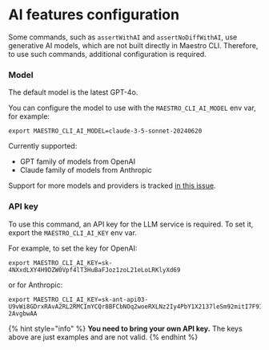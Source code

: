 # AI features configuration

Some commands, such as `assertWithAI` and `assertNoDiffWithAI`, use generative
AI models, which are not built directly in Maestro CLI. Therefore, to use such
commands, additional configuration is required.

### Model

The default model is the latest GPT-4o.

You can configure the model to use with the `MAESTRO_CLI_AI_MODEL` env var, for example:

```console
export MAESTRO_CLI_AI_MODEL=claude-3-5-sonnet-20240620
```

Currently supported:

- GPT family of models from OpenAI
- Claude family of models from Anthropic

Support for more models and providers is tracked [in this issue](https://github.com/mobile-dev-inc/maestro/issues/1957).

### API key

To use this command, an API key for the LLM service is required. To set it,
export the `MAESTRO_CLI_AI_KEY` env var.

For example, to set the key for OpenAI:

```console
export MAESTRO_CLI_AI_KEY=sk-4NXxdLXY4H9DZW0Vpf4lT3HuBaFJoz1zoL21eLoLRKlyXd69
```

or for Anthropic:

```console
export MAESTRO_CLI_AI_KEY=sk-ant-api03-U9vWi8GDrxRAvA2RL2RMCImYCQr8BFCbNOq2woeRXLNz2Iy4PbY1X2137leSm92mitI7F9IwxKIrXtXgTIzj7A-2AvgbwAA
```

{% hint style="info" %}
**You need to bring your own API key.** The keys above are just examples and are
not valid.
{% endhint %}
